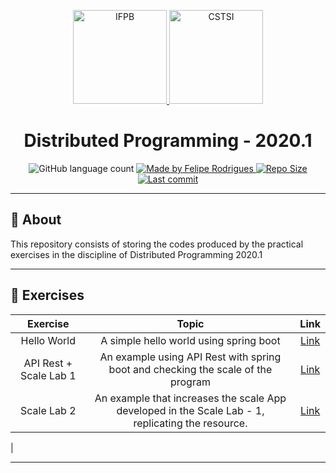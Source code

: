 <p align="center">
  <a href="https://www.ifpb.edu.br/">
    <img alt="IFPB" src="https://avatars0.githubusercontent.com/u/2523928?s=400&v=4" width=150 >
  </a>
  
  <a href="https://estudante.ifpb.edu.br/cursos/39">
  <img alt="CSTSI" src="https://henrifrade.github.io/Marvelist/images/others/TSI.svg" width=150>
  </a>
</p>

<h1 align="center">
   Distributed Programming - 2020.1
</h1>

<p align="center">
  <img alt="GitHub language count" src="https://img.shields.io/github/languages/count/felipersdf/distributed-programming?color=%23FF0000">

  <a href="https://github.com/felipersdf">
    <img alt="Made by Felipe Rodrigues" src="https://img.shields.io/badge/made%20by-Felipe Rodrigues-%2304D361?color=%23FF0000">
  </a>

  <a href="https://github.com/felipersdf/GoStack/stargazers">
    <img alt="Repo Size" src="https://img.shields.io/github/repo-size/felipersdf/distributed-programming?color=%23FF0000">
  </a>
  
  <a href="https://github.com/felipersdf/distributed-programming">
    <img alt="Last commit" src="https://img.shields.io/github/last-commit/felipersdf/distributed-programming?color=%23FF0000">
  </a>
</p>

---

## :notebook: About 

This repository consists of storing the codes produced by the practical exercises in the discipline of Distributed Programming 2020.1

---

## :paperclip: Exercises 


| Exercise    |     Topic                              |     Link    |
|:---------:  |:-------------:                         |:-----------:|
| Hello World | A simple hello world using spring boot | [Link](https://github.com/felipersdf/distributed-programming/tree/master/HelloWorld)    |  
| API Rest + Scale Lab 1 | An example using API Rest with spring boot and checking the scale of the program |[Link](https://github.com/felipersdf/distributed-programming/tree/master/APIRest-Escala)    |
| Scale Lab 2 | An example that increases the scale App developed in the Scale Lab - 1, replicating the resource. |[Link](https://github.com/felipersdf/distributed-programming/tree/master/ScaleLab2)       |
| 

---
